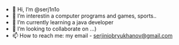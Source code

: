 - 👋 Hi, I’m @serj1n1o
- 👀 I’m interestin a computer programs and games, sports..
- 🌱 I’m currently learning a java developer
- 💞️ I’m looking to collaborate on ...)
- 📫 How to reach me: my email - serjiniobryukhanov@gmail.com
    
<!---
serj1n1o/serj1n1o is a ✨ special ✨ repository because its `README.md` (this file) appears on your GitHub profile.
You can click the Preview link to take a look at your changes.
--->
